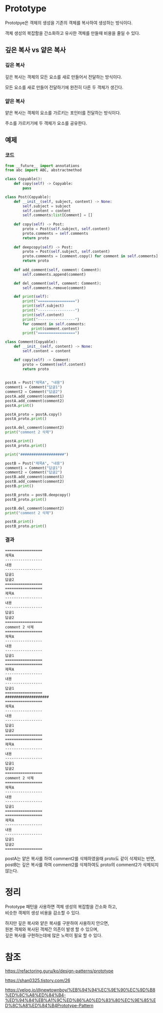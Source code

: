# Prototype
Prototpye은 객체의 생성을 기존의 객체를 복사하여 생성하는 방식이다.

객체 생성의 복잡함을 간소화하고 유사한 객체를 만들때 비용을 줄일 수 있다.
## 깊은 복사 vs 얕은 복사
### 깊은 복사
깊은 복사는 객체의 모든 요소를 새로 만들어서 전달하는 방식이다.

모든 요소를 새로 만들어 전달하기에 완전히 다른 두 객체가 생긴다.
### 얕은 복사
얕은 복사는 객체의 요소를 가르키는 포인터를 전달하는 방식이다.

주소를 가르키기에 두 객체가 요소를 공유한다.
## 예제
### 코드
```py
from __future__ import annotations
from abc import ABC, abstractmethod

class Copyable():
    def copy(self) -> Copyable:
        pass

class Post(Copyable):
    def __init__(self, subject, content) -> None:
        self.subject = subject
        self.content = content
        self.comments:list[Comment] = []
    
    def copy(self) -> Post:
        proto = Post(self.subject, self.content)
        proto.comments = self.comments
        return proto
    
    def deepcopy(self) -> Post:
        proto = Post(self.subject, self.content)
        proto.comments = [comment.copy() for comment in self.comments]
        return proto
    
    def add_comment(self, comment: Comment):
        self.comments.append(comment)

    def del_comment(self, comment: Comment):
        self.comments.remove(comment)

    def print(self):
        print("=================")
        print(self.subject)
        print("-----------------")
        print(self.content)
        print("-----------------")
        for comment in self.comments:
            print(comment.content)
        print("=================")

class Comment(Copyable):
    def __init__(self, content) -> None:
        self.content = content

    def copy(self) -> Comment:
        proto = Comment(self.content)
        return proto
    
    
postA = Post("제목A", "내용")
comment1 = Comment("답글1")
comment2 = Comment("답글2")
postA.add_comment(comment1)
postA.add_comment(comment2)
postA.print()

postA_proto = postA.copy()
postA_proto.print()

postA.del_comment(comment2)
print("comment 2 삭제")

postA.print()
postA_proto.print()

print("####################")

postB = Post("제목A", "내용")
comment1 = Comment("답글1")
comment2 = Comment("답글2")
postB.add_comment(comment1)
postB.add_comment(comment2)
postB.print()

postB_proto = postB.deepcopy()
postB_proto.print()

postB.del_comment(comment2)
print("comment 2 삭제")

postB.print()
postB_proto.print()
```
### 결과
```
=================
제목A
-----------------
내용
-----------------
답글1
답글2
=================
=================
제목A
-----------------
내용
-----------------
답글1
답글2
=================
comment 2 삭제
=================
제목A
-----------------
내용
-----------------
답글1
=================
=================
제목A
-----------------
내용
-----------------
답글1
=================
####################
=================
제목A
-----------------
내용
-----------------
답글1
답글2
=================
=================
제목A
-----------------
내용
-----------------
답글1
답글2
=================
comment 2 삭제
=================
제목A
-----------------
내용
-----------------
답글1
=================
=================
제목A
-----------------
내용
-----------------
답글1
답글2
=================
```
postA는 얕은 복사를 하여 comment2를 삭제하였을때 proto도 같이 삭제되는 반면,<br>
postB는 깊은 복사를 하여 comment2를 삭제하여도 proto의 comment2가 삭제되지 않는다.
# 정리
Prototype 패턴을 사용하면 객체 생성의 복잡함을 간소화 하고,<br>
비슷한 객체의 생성 비용을 감소할 수 있다.

하지만 깊은 복사와 얕은 복사를 구분하여 사용하지 안으면,<br>
원본 객체와 복사된 객체간 의존이 발생 할 수 있으며,<br>
깊은 복사를 구현하는데에 많은 노력이 필요 할 수 있다.
# 참조
https://refactoring.guru/ko/design-patterns/prototype

https://shan0325.tistory.com/26

https://velog.io/@newtownboy/%EB%94%94%EC%9E%90%EC%9D%B8%ED%8C%A8%ED%84%B4-%ED%94%84%EB%A1%9C%ED%86%A0%ED%83%80%EC%9E%85%ED%8C%A8%ED%84%B4Prototype-Pattern